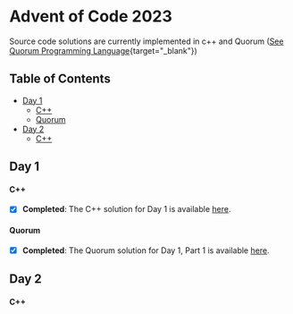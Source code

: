 # Advent of Code 2023

Source code solutions are currently implemented in c++ and Quorum ([See Quorum Programming Language](https://quorumlanguage.com){target="_blank"})

## Table of Contents

- [Day 1](#day-1)
    - [C++](#c)
    - [Quorum](#quorum)
- [Day 2](#day-2)
    - [C++](#c-1)

## Day 1

#### C++
- [x] **Completed**: The C++ solution for Day 1 is available [here](c++/day1/day1.cpp).

#### Quorum
- [x] **Completed**: The Quorum solution for Day 1, Part 1 is available [here](quorum/aoc-2023/SourceCode/day1.quorum).

## Day 2

#### C++
